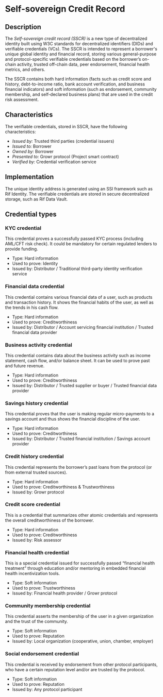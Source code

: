 # Self-sovereign Credit Record

## Description

The *Self-sovereign credit record (SSCR)* is a new type of decentralized identity built using W3C standards for decentralized identifiers (DIDs) and verifiable credentials (VCs). The SSCR is intended to represent a borrower's unique global identity and financial record, storing various general-purpose and protocol-specific verifiable credentials based on the borrower’s on-chain activity, trusted off-chain data, peer endorsement, financial health metrics, and others.

The SSCR contains both hard information (facts such as credit score and history, debt-to-income ratio, bank account verification, and business financial indicators) and soft information (such as endorsement, community membership, and self-declared business plans) that are used in the credit risk assessment.

## Characteristics
The verifiable credentials, stored in SSCR, have the following characteristics:
- *Issued by:* Trusted third parties (credential issuers)
- *Issued to:* Borrower
- *Owned by:* Borrower
- *Presented to:* Growr protocol (Project smart contract)
- *Verified by:* Credential verification service

## Implementation
The unique identity address is generated using an SSI framework such as Rif Identity. The verifiable credentials are stored in secure decentralized storage, such as Rif Data Vault.

## Credential types

### KYC credential

This credential proves a successfully passed KYC process (including AML/CFT risk check). It could be mandatory for certain regulated lenders to provide funding.
- Type: Hard information
- Used to prove: Identity
- Issued by: Distributor / Traditional third-party identity verification service

### Financial data credential

This credential contains various financial data of a user, such as products and transaction history. It shows the financial habits of the user, as well as the trends in his cash flow.
- Type: Hard information
- Used to prove: Creditworthiness
- Issued by: Distributor / Account servicing financial institution / Trusted financial data provider

### Business activity credential

This credential contains data about the business activity such as income statement, cash flow, and/or balance sheet. It can be used to prove past and future revenue.
- Type: Hard information
- Used to prove: Creditworthiness
- Issued by: Distributor / Trusted supplier or buyer / Trusted financial data provider

### Savings history credential
This credential proves that the user is making regular micro-payments to a savings account and thus shows the financial discipline of the user.
- Type: Hard information
- Used to prove: Creditworthiness
- Issued by: Distributor / Trusted financial institution / Savings account provider

### Credit history credential
This credential represents the borrower’s past loans from the protocol (or from external trusted sources).
- Type: Hard information
- Used to prove: Creditworthiness & Trustworthiness
- Issued by: Growr protocol

### Credit score credential
This is a credential that summarizes other atomic credentials and represents the overall creditworthiness of the borrower.
- Type: Hard information
- Used to prove: Creditworthiness
- Issued by: Risk assessor

### Financial health credential
This is a special credential issued for successfully passed “financial health treatment” through education and/or mentoring in embedded financial health incentivization tools.
- Type: Soft information
- Used to prove: Trustworthiness
- Issued by: Financial health provider / Growr protocol

### Community membership credential
This credential asserts the membership of the user in a given organization and the trust of the community.
- Type: Soft information
- Used to prove: Reputation
- Issued by: Local organization (cooperative, union, chamber, employer)

### Social endorsement credential
This credential is received by endorsement from other protocol participants, who have a certain reputation level and/or are trusted by the protocol.
- Type: Soft information
- Used to prove: Reputation
- Issued by: Any protocol participant
